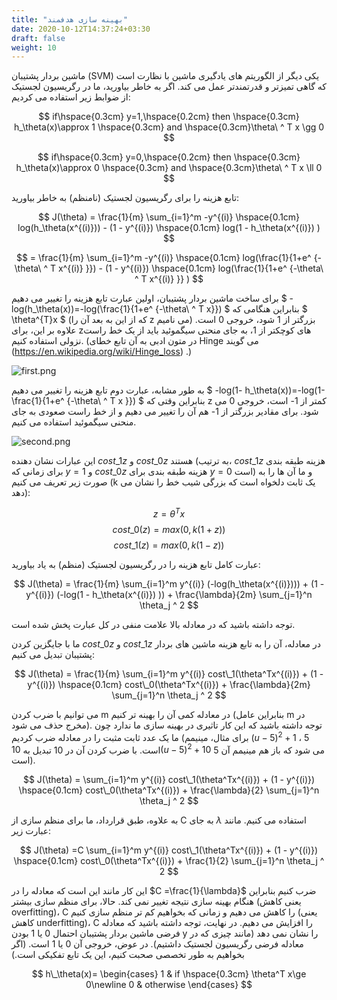 ```yaml
---
title: "بهینه سازی هدفمند"
date: 2020-10-12T14:37:24+03:30
draft: false
weight: 10
---
```


ماشین بردار پشتیبان (SVM) یکی دیگر از الگوریتم های یادگیری ماشین با نظارت است که گاهی تمیزتر و قدرتمندتر عمل می کند. اگر به خاطر بیاورید، ما در رگریسیون لجستیک از ضوابط زیر استفاده می کردیم:

$$
if\hspace{0.3cm} y=1,\hspace{0.2cm} then \hspace{0.3cm} h_\theta(x)\approx 1 \hspace{0.3cm} and \hspace{0.3cm}\theta\ ^ T x \gg 0
$$

$$
if\hspace{0.3cm} y=0,\hspace{0.2cm} then \hspace{0.3cm} h_\theta(x)\approx 0 \hspace{0.3cm} and \hspace{0.3cm}\theta\ ^ T x \ll 0
$$

تابع هزینه را برای رگریسیون لجستیک (نامنظم) به خاطر بیاورید:

$$
J(\theta) = \frac{1}{m} \sum_{i=1}^m -y^{(i)} \hspace{0.1cm}  log(h_\theta(x^{(i)})) - (1 - y^{(i)}) \hspace{0.1cm}  log(1 - h_\theta(x^{(i)}) )
$$

$$
 = \frac{1}{m} \sum_{i=1}^m -y^{(i)} \hspace{0.1cm}  log(\frac{1}{1+e^ {-\theta\ ^ T x^{(i)} }}) - (1 - y^{(i)}) \hspace{0.1cm}  log(\frac{1}{1+e^ {-\theta\ ^ T x^{(i)} }} )
$$

برای ساخت ماشین بردار پشتیبان، اولین عبارت تابع هزینه را تغییر می دهیم
$ -log(h_\theta(x))=-log(\frac{1}{1+e^ {-\theta\ ^ T x}}) $
بنابراین هنگامی که $ \theta^{T}x $ (که از این به بعد آن را z می نامیم) بزرگتر از 1 شود، خروجی 0 است. علاوه بر این، برای zهای کوچکتر از 1، به جای منحنی سیگموئید باید از یک خط راست نزولی استفاده کنیم. (در متون ادبی به آن تابع خطای Hinge می گویند (https://en.wikipedia.org/wiki/Hinge_loss) .)

![first.png](../images/first.png?width=20pc)

به طور مشابه، عبارت دوم تابع هزینه را تغییر می دهیم
$ -log(1- h_\theta(x))=-log(1- \frac{1}{1+e^ {-\theta\ ^ T x }}) $
بنابراین وقتی که z کمتر از 1- است، خروجی 0 می شود. برای مقادیر بزرگتر از 1- هم آن را تغییر می دهیم و از خط راست صعودی به جای منحنی سیگموئید استفاده می کنیم.

![second.png](../images/second.png?width=22pc)

این عبارات نشان دهنده $cost\_1 z$ و $cost\_0 z$ هستند (به ترتیب، $cost\_1 z$ هزینه طبقه بندی برای زمانی که $y=1$ و $cost\_0 z$ هزینه طبقه بندی برای $y=0$ است) و ما آن ها را به صورت زیر تعریف می کنیم (k یک ثابت دلخواه است که بزرگی شیب خط را نشان می دهد):

$$ z = \theta^{T} x $$
$$ cost\_0(z) = max(0,k(1 + z)) $$
$$ cost\_1(z) = max(0,k(1 - z)) $$

عبارت کامل تابع هزینه را در رگریسیون لجستیک (منظم) به یاد بیاورید:

$$
J(\theta) = \frac{1}{m} \sum_{i=1}^m y^{(i)} (-log(h_\theta(x^{(i)}))) + (1 - y^{(i)}) (-log(1 - h_\theta(x^{(i)}) ))  + \frac{\lambda}{2m} \sum_{j=1}^n \theta_j ^ 2
$$

توجه داشته باشید که در معادله بالا علامت منفی در کل عبارت پخش شده است.

ما با جایگزین کردن $cost\_0 z$ و $cost\_1 z$ در معادله، آن را به تابع هزینه ماشین های بردار پشتیبان تبدیل می کنیم:

$$
J(\theta) = \frac{1}{m} \sum_{i=1}^m y^{(i)} cost\_1(\theta^Tx^{(i)}) + (1 - y^{(i)}) \hspace{0.1cm} cost\_0(\theta^Tx^{(i)})  + \frac{\lambda}{2m} \sum_{j=1}^n \theta_j ^ 2
$$

می توانیم با ضرب کردن m در معادله کمی آن را بهینه تر کنیم (بنابراین عامل m در مخرج حذف می شود). توجه داشته باشید که این کار تاثیری در بهینه سازی ما ندارد چون ما یک عدد ثابت مثبت را در معادله ضرب کردیم (برای مثال، مینیمم $(u - 5)^2 + 1$ ، 5 است. با ضرب کردن آن در 10 تبدیل به $10(u - 5)^2 + 10$ می شود که باز هم مینیمم آن 5 است).

$$
J(\theta) = \sum_{i=1}^m y^{(i)} cost\_1(\theta^Tx^{(i)}) + (1 - y^{(i)}) \hspace{0.1cm} cost\_0(\theta^Tx^{(i)})  + \frac{\lambda}{2} \sum_{j=1}^n \theta_j ^ 2
$$

به علاوه، طبق قرارداد، ما برای منظم سازی از C به جای $\lambda$ استفاده می کنیم. مانند عبارت زیر:

$$
J(\theta) =C \sum_{i=1}^m y^{(i)} cost\_1(\theta^Tx^{(i)}) + (1 - y^{(i)}) \hspace{0.1cm} cost\_0(\theta^Tx^{(i)})  + \frac{1}{2} \sum_{j=1}^n \theta_j ^ 2
$$

این کار مانند این است که معادله را در $C =\frac{1}{\lambda}$ ضرب کنیم بنابراین هنگام بهینه سازی نتیجه تغییر نمی کند. حالا، برای منظم سازی بیشتر (یعنی کاهش overfitting)، C را کاهش می دهیم و زمانی که بخواهیم کم تر منظم سازی کنیم (یعنی کاهش underfitting)، C را افزایش می دهیم.
در نهایت، توجه داشته باشید که معادله فرضی ماشین بردار پشتیبان احتمال 0 یا 1 بودن y را نشان نمی دهد (مانند چیزی که در معادله فرضی رگریسیون لجستیک داشتیم). در عوض، خروجی آن 0 یا 1 است. (اگر بخواهیم به طور تخصصی صحبت کنیم، این یک تابع تفکیکی است.)

$$
h\_\theta(x)=
\begin{cases}
1 & if  \hspace{0.3cm} \theta^T x\ge 0\newline
0 & otherwise
\end{cases}
$$
